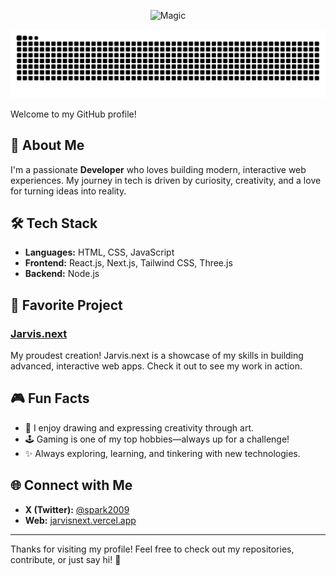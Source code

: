 <p align="center">
  <img src="https://capsule-render.vercel.app/api?type=waving&height=300&color=gradient&text=Spark&animation=fadeIn" alt="Magic"></img>
</p>

<picture>
  <source media="(prefers-color-scheme: dark)" srcset="https://raw.githubusercontent.com/spark16x/spark16x/output/github-contribution-grid-snake-dark.svg">
  <source media="(prefers-color-scheme: light)" srcset="https://raw.githubusercontent.com/spark16x/spark16x/output/github-contribution-grid-snake.svg">
  <img alt="github contribution grid snake animation" src="https://raw.githubusercontent.com/spark16x/spark16x/output/github-contribution-grid-snake.svg">
</picture>

Welcome to my GitHub profile!

## 🚀 About Me
I'm a passionate **Developer** who loves building modern, interactive web experiences. My journey in tech is driven by curiosity, creativity, and a love for turning ideas into reality.

## 🛠️ Tech Stack
- **Languages:** HTML, CSS, JavaScript
- **Frontend:** React.js, Next.js, Tailwind CSS, Three.js
- **Backend:** Node.js

## 🌟 Favorite Project
### [Jarvis.next](https://jarvisnext.vercel.app)
My proudest creation! Jarvis.next is a showcase of my skills in building advanced, interactive web apps. Check it out to see my work in action.

## 🎮 Fun Facts
- 🎨 I enjoy drawing and expressing creativity through art.
- 🕹️ Gaming is one of my top hobbies—always up for a challenge!
- ✨ Always exploring, learning, and tinkering with new technologies.

## 🌐 Connect with Me
- **X (Twitter):** [@spark2009](https://x.com/spark2009)
- **Web:** [jarvisnext.vercel.app](https://jarvisnext.vercel.app)


---

Thanks for visiting my profile! Feel free to check out my repositories, contribute, or just say hi! 🚀
